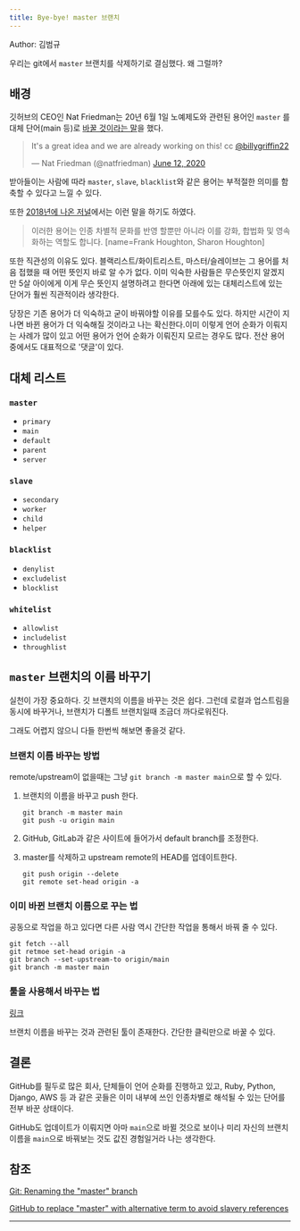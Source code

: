 ```yaml
---
title: Bye-bye! master 브랜치
---
```


Author: 김범규

우리는 git에서 `master` 브랜치를 삭제하기로 결심했다. 왜 그럴까?

## 배경

깃허브의 CEO인 Nat Friedman는 20년 6월 1일 노예제도와 관련된 용어인 `master` 를 대체 단어(main 등)로 [바꿀 것이라는 말](https://twitter.com/natfriedman/status/1271253144442253312)을 했다.

<blockquote class="twitter-tweet"><p lang="en" dir="ltr">It&#39;s a great idea and we are already working on this! cc <a href="https://twitter.com/billygriffin22?ref_src=twsrc%5Etfw">@billygriffin22</a></p>&mdash; Nat Friedman (@natfriedman) <a href="https://twitter.com/natfriedman/status/1271253144442253312?ref_src=twsrc%5Etfw">June 12, 2020</a></blockquote> <script async src="https://platform.twitter.com/widgets.js" charset="utf-8"></script>

받아들이는 사람에 따라 `master`, `slave`, `blacklist`와 같은 용어는 부적절한 의미를 함축할 수 있다고 느낄 수 있다.

또한 [2018년에 나온 저널](https://www.ncbi.nlm.nih.gov/pmc/articles/PMC6148600/)에서는 이런 말을 하기도 하였다.

> 이러한 용어는 인종 차별적 문화를 반영 할뿐만 아니라 이를 강화, 합법화 및 영속화하는 역할도 합니다. [name=Frank Houghton, Sharon Houghton]

또한 직관성의 이유도 있다. 블랙리스트/화이트리스트, 마스터/슬레이브는 그 용어를 처음 접했을 때 어떤 뜻인지 바로 알 수가 없다. 이미 익숙한 사람들은 무슨뜻인지 알겠지만 5살 아이에게 이게 무슨 뜻인지 설명하려고 한다면 아래에 있는 대체리스트에 있는 단어가 훨씬 직관적이라 생각한다.

당장은 기존 용어가 더 익숙하고 굳이 바꿔야할 이유를 모를수도 있다. 하지만 시간이 지나면 바뀐 용어가 더 익숙해질 것이라고 나는 확신한다.이미 이렇게 언어 순화가 이뤄지는 사례가 많이 있고 어떤 용어가 언어 순화가 이뤄진지 모르는 경우도 많다. 전산 용어 중에서도 대표적으로 '댓글'이 있다.

## 대체 리스트

### `master`

- `primary`
- `main`
- `default`
- `parent`
- `server`

### `slave`

- `secondary`
- `worker`
- `child`
- `helper`

### `blacklist`

- `denylist`
- `excludelist`
- `blocklist`

### `whitelist`

- `allowlist`
- `includelist`
- `throughlist`

## `master` 브랜치의 이름 바꾸기

실천이 가장 중요하다. 깃 브랜치의 이름을 바꾸는 것은 쉽다. 그런데 로컬과 업스트림을 동시에 바꾸거나, 브랜치가 디폴트 브랜치일때 조금더 까다로워진다.

그래도 어렵지 않으니 다들 한번씩 해보면 좋을것 같다.

### 브랜치 이름 바꾸는 방법

remote/upstream이 없을때는 그냥 `git branch -m master main`으로 할 수 있다.

1. 브랜치의 이름을 바꾸고 push 한다.

   ```shell
   git branch -m master main
   git push -u origin main
   ```

2. GitHub, GitLab과 같은 사이트에 들어가서 default branch를 조정한다.

3. master를 삭제하고 upstream remote의 HEAD를 업데이트한다.

   ```shell
   git push origin --delete
   git remote set-head origin -a
   ```

### 이미 바뀐 브랜치 이름으로 꾸는 법

공동으로 작업을 하고 있다면 다른 사람 역시 간단한 작업을 통해서 바꿔 줄 수 있다.

```shell
git fetch --all
git retmoe set-head origin -a
git branch --set-upstream-to origin/main
git branch -m master main
```

### 툴을 사용해서 바꾸는 법

[링크](https://eyqs.ca/tools/rename/)

브랜치 이름을 바꾸는 것과 관련된 툴이 존재한다. 간단한 클릭만으로 바꿀 수 있다.

## 결론

GitHub를 필두로 많은 회사, 단체들이 언어 순화를 진행하고 있고, Ruby, Python, Django, AWS 등 과 같은 곳들은 이미 내부에 쓰인 인종차별로 해석될 수 있는 단어를 전부 바꾼 상태이다.

GitHub도 업데이트가 이뤄지면 아마 `main`으로 바뀔 것으로 보이나 미리 자신의 브랜치 이름을 `main`으로 바꿔보는 것도 값진 경험일거라 나는 생각한다.

## 참조

[Git: Renaming the "master" branch](https://dev.to/rhymu8354/git-renaming-the-master-branch-137b)

[GitHub to replace "master" with alternative term to avoid slavery references
](https://www.zdnet.com/article/github-to-replace-master-with-alternative-term-to-avoid-slavery-references/)

---
